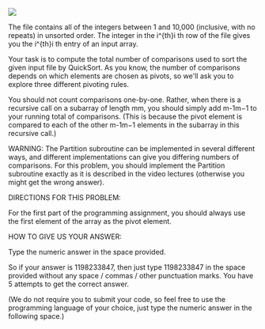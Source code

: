 ![](https://media.giphy.com/media/Lo5eUiLujpaLwcCquP/source.gif)

The file contains all of the integers between 1 and 10,000 (inclusive, with no repeats) in unsorted order. The integer in the i^{th}i
th
  row of the file gives you the i^{th}i
th
  entry of an input array.

Your task is to compute the total number of comparisons used to sort the given input file by QuickSort. As you know, the number of comparisons depends on which elements are chosen as pivots, so we'll ask you to explore three different pivoting rules.

You should not count comparisons one-by-one. Rather, when there is a recursive call on a subarray of length mm, you should simply add m-1m−1 to your running total of comparisons. (This is because the pivot element is compared to each of the other m-1m−1 elements in the subarray in this recursive call.)

WARNING: The Partition subroutine can be implemented in several different ways, and different implementations can give you differing numbers of comparisons. For this problem, you should implement the Partition subroutine exactly as it is described in the video lectures (otherwise you might get the wrong answer).

DIRECTIONS FOR THIS PROBLEM:

For the first part of the programming assignment, you should always use the first element of the array as the pivot element.

HOW TO GIVE US YOUR ANSWER:

Type the numeric answer in the space provided.

So if your answer is 1198233847, then just type 1198233847 in the space provided without any space / commas / other punctuation marks. You have 5 attempts to get the correct answer.

(We do not require you to submit your code, so feel free to use the programming language of your choice, just type the numeric answer in the following space.)

